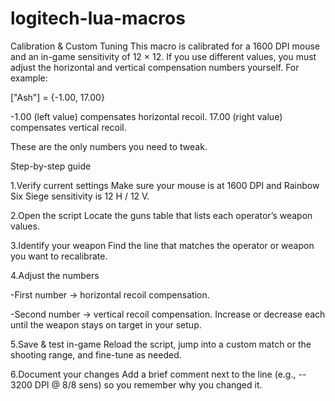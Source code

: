 # logitech-lua-macros

Calibration & Custom Tuning
This macro is calibrated for a 1600 DPI mouse and an in-game sensitivity of 12 × 12.
If you use different values, you must adjust the horizontal and vertical compensation numbers yourself.
For example:

["Ash"] = {-1.00, 17.00}

-1.00 (left value) compensates horizontal recoil.
17.00 (right value) compensates vertical recoil.

These are the only numbers you need to tweak.

Step-by-step guide

1.Verify current settings
Make sure your mouse is at 1600 DPI and Rainbow Six Siege sensitivity is 12 H / 12 V.

2.Open the script
Locate the guns table that lists each operator’s weapon values.

3.Identify your weapon
Find the line that matches the operator or weapon you want to recalibrate.

4.Adjust the numbers

-First number → horizontal recoil compensation.

-Second number → vertical recoil compensation.
Increase or decrease each until the weapon stays on target in your setup.

5.Save & test in-game
Reload the script, jump into a custom match or the shooting range, and fine-tune as needed.

6.Document your changes
Add a brief comment next to the line (e.g., -- 3200 DPI @ 8/8 sens) so you remember why you changed it.